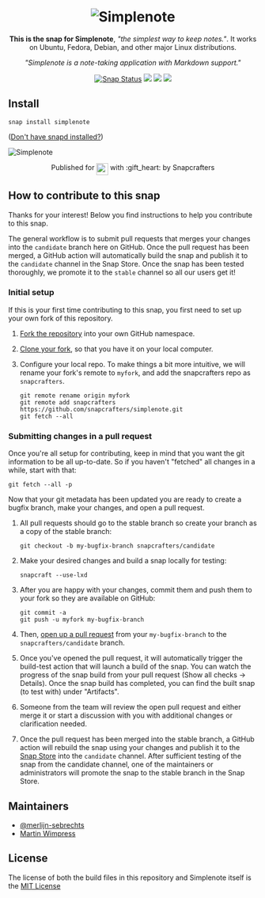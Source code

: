 <h1 align="center">
  <img src="https://dashboard.snapcraft.io/site_media/appmedia/2017/04/simplenote.png" alt="Simplenote">
</h1>

<p align="center"><b>This is the snap for Simplenote</b>, <i>"the simplest way to keep notes."</i>. It works on Ubuntu, Fedora, Debian, and other major Linux distributions.</p>

<p align="center"><i>"Simplenote is a note-taking application with Markdown support."</i></p>

<p align="center">
<a href="https://snapcraft.io/simplenote"><img src="https://snapcraft.io/simplenote/badge.svg" alt="Snap Status"></a>
<a href="https://github.com/snapcrafters/simplenote/actions/workflows/sync-version-with-upstream.yml"><img src="https://github.com/snapcrafters/simplenote/actions/workflows/sync-version-with-upstream.yml/badge.svg"></a>
<a href="https://github.com/snapcrafters/simplenote/actions/workflows/release-to-candidate.yaml"><img src="https://github.com/snapcrafters/simplenote/actions/workflows/release-to-candidate.yml/badge.svg"></a>
<a href="https://github.com/snapcrafters/simplenote/actions/workflows/promote-to-stable.yml"><img src="https://github.com/snapcrafters/simplenote/actions/workflows/promote-to-stable.yml/badge.svg"></a>
</p>


## Install

    snap install simplenote

([Don't have snapd installed?](https://snapcraft.io/docs/core/install))

![Simplenote](screenshot.png?raw=true "Simplenote")

<p align="center">Published for <img src="http://anything.codes/slack-emoji-for-techies/emoji/tux.png" align="top" width="24" /> with :gift_heart: by Snapcrafters</p>

## How to contribute to this snap

Thanks for your interest! Below you find instructions to help you contribute to this snap.

The general workflow is to submit pull requests that merges your changes into the `candidate` branch here on GitHub. Once the pull request has been merged, a GitHub action will automatically build the snap and publish it to the `candidate` channel in the Snap Store. Once the snap has been tested thoroughly, we promote it to the `stable` channel so all our users get it!

### Initial setup

If this is your first time contributing to this snap, you first need to set up your own fork of this repository.

1. [Fork the repository](https://docs.github.com/en/github/getting-started-with-github/fork-a-repo) into your own GitHub namespace.
2. [Clone your fork](https://git-scm.com/book/en/v2/Git-Basics-Getting-a-Git-Repository), so that you have it on your local computer.
3. Configure your local repo. To make things a bit more intuitive, we will rename your fork's remote to `myfork`, and add the snapcrafters repo as `snapcrafters`.

   ```shell
   git remote rename origin myfork
   git remote add snapcrafters https://github.com/snapcrafters/simplenote.git
   git fetch --all
   ```

### Submitting changes in a pull request

Once you're all setup for contributing, keep in mind that you want the git information to be all up-to-date. So if you haven't "fetched" all changes in a while, start with that:

```shell
git fetch --all -p
```

Now that your git metadata has been updated you are ready to create a bugfix branch, make your changes, and open a pull request.

1. All pull requests should go to the stable branch so create your branch as a copy of the stable branch:

   ```shell
   git checkout -b my-bugfix-branch snapcrafters/candidate
   ```

2. Make your desired changes and build a snap locally for testing:

   ```shell
   snapcraft --use-lxd
   ```

3. After you are happy with your changes, commit them and push them to your fork so they are available on GitHub:

   ```shell
   git commit -a
   git push -u myfork my-bugfix-branch
   ```

4. Then, [open up a pull request](https://docs.github.com/en/github/collaborating-with-issues-and-pull-requests/about-pull-requests) from your `my-bugfix-branch` to the `snapcrafters/candidate` branch.
5. Once you've opened the pull request, it will automatically trigger the build-test action that will launch a build of the snap. You can watch the progress of the snap build from your pull request (Show all checks -> Details). Once the snap build has completed, you can find the built snap (to test with) under "Artifacts".
6. Someone from the team will review the open pull request and either merge it or start a discussion with you with additional changes or clarification needed.
7. Once the pull request has been merged into the stable branch, a GitHub action will rebuild the snap using your changes and publish it to the [Snap Store](https://snapcraft.io/simplenote) into the `candidate` channel. After sufficient testing of the snap from the candidate channel, one of the maintainers or administrators will promote the snap to the stable branch in the Snap Store.

## Maintainers

- [@merlijn-sebrechts](https://github.com/merlijn-sebrechts/)
- [Martin Wimpress](https://github.com/flexiondotorg/)

## License
The license of both the build files in this repository and Simplenote itself is the [MIT License](https://github.com/snapcrafters/simplenote?tab=MIT-1-ov-file#readme)

